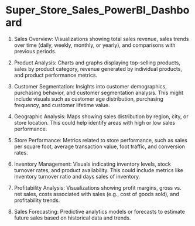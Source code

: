 # Super_Store_Sales_PowerBI_Dashboard

1. Sales Overview: Visualizations showing total sales revenue, sales trends over time (daily, weekly, monthly, or yearly), and comparisons with previous periods.
   
2. Product Analysis: Charts and graphs displaying top-selling products, sales by product category, revenue generated by individual products, and product performance metrics.

3. Customer Segmentation: Insights into customer demographics, purchasing behavior, and customer segmentation analysis. This might include visuals such as customer age distribution, purchasing frequency, and customer lifetime value.
   
4. Geographic Analysis: Maps showing sales distribution by region, city, or store location. This could help identify areas with high or low sales performance.
   
5. Store Performance: Metrics related to store performance, such as sales per square foot, average transaction value, foot traffic, and conversion rates.
   
6. Inventory Management: Visuals indicating inventory levels, stock turnover rates, and product availability. This could include metrics like inventory turnover ratio and days sales of inventory.

7. Profitability Analysis: Visualizations showing profit margins, gross vs. net sales, costs associated with sales (e.g., cost of goods sold), and profitability trends.

8. Sales Forecasting: Predictive analytics models or forecasts to estimate future sales based on historical data and trends.
